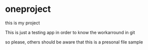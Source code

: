 # oneproject
this is my project


This is just a testing app in order to know the workarround in git

so please, others should be aware that this is a presonal file sample
